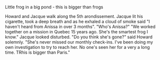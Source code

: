 Little frog in a big pond - this is bigger than frogs

Howard and Jacque walk along the 5th arondissement. 
Jacque lit his cigarette, took a deep breath and as he exhaled a cloud of smoke said "I haven't heard from Anissa in over 3 months".
"Who's Anissa?"
"We worked together on a mission in Quebec 15 years ago. She's the smartest frog I know."
Jacque looked disturbed. 
"Do you think she's gone?" said Howard solemnly.
"She's never missed our monthly check-ins. I've been doing my own investigation to try to reach her. No one's seen her for a very a long time. TRhis is bigger than Paris." 
